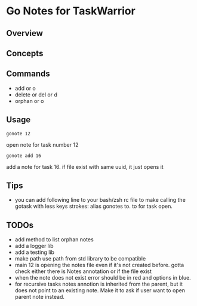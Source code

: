 # Go Notes for TaskWarrior
## Overview
## Concepts
## Commands

- add or o
- delete or del or d
- orphan or o

## Usage
    gonote 12
open note for task number 12

    gonote add 16 
add a note for task 16. if file exist with same uuid, it just opens it

## Tips

- you can add following line to your bash/zsh rc file to make calling the gotask with less keys strokes: alias gonotes to. to for task open. 

## TODOs

- add method to list orphan notes
- add a logger lib
- add a testing lib
- make path use path from std library to be compatible
- main 12 is opening the notes file even if it's not created before. gotta check either there is Notes annotation or if the file exist
- when the note does not exist error should be in red and options in blue.
- for recursive tasks notes annotion is inherited from the parent, but it does not point to an existing note. Make it to ask if user want to open parent note instead.

